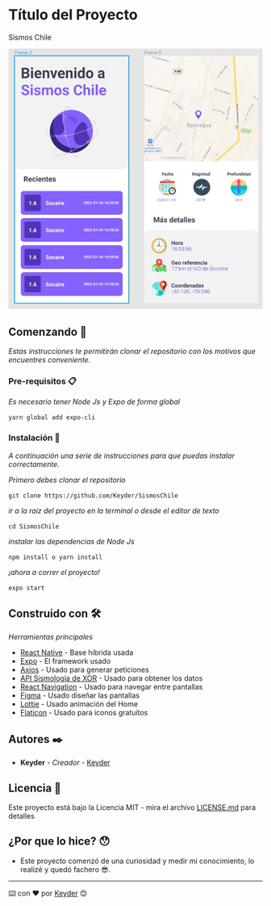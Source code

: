 # Título del Proyecto

Sismos Chile

![alt text](https://github.com/Keyder/SismosChile/blob/master/assets/Screenshot.jpg?raw=true)


## Comenzando 🚀

_Estas instrucciones te permitirán clonar el repositorio con los motivos que encuentres conveniente._


### Pre-requisitos 📋

_Es necesario tener Node Js y Expo de forma global_

```
yarn global add expo-cli 
```

### Instalación 🔧

_A continuación una serie de instrucciones para que puedas instalar correctamente._

_Primero debes clonar el repositorio_

```
git clone https://github.com/Keyder/SismosChile
```

_ir a la raiz del proyecto en la terminal o desde el editor de texto_

```
cd SismosChile
```

_instalar las dependencias de Node Js_

```
npm install o yarn install
```

_¡ahora a correr el proyecto!_

```
expo start
```

## Construido con 🛠️

_Herramientas principales_

* [React Native](https://reactnative.dev/) - Base hibrida usada
* [Expo](https://docs.expo.dev/) - El framework usado
* [Axios](https://github.com/axios/axios) - Usado para generar peticiones
* [API Sismologia de XOR](https://xor.cl/api/sismo/) - Usado para obtener los datos
* [React Navigation](https://reactnavigation.org/) - Usado para navegar entre pantallas
* [Figma](https://www.figma.com/) - Usado diseñar las pantallas
* [Lottie](https://lottiefiles.com/) - Usado animación del Home
* [Flaticon](https://www.flaticon.com/) - Usado para iconos gratuitos

## Autores ✒️

* **Keyder** - *Creador* - [Keyder](https://github.com/Keyder)

## Licencia 📄

Este proyecto está bajo la Licencia MIT - mira el archivo [LICENSE.md](LICENSE.md) para detalles

## ¿Por que lo hice? 😯

* Este proyecto comenzó de una curiosidad y medir mi conocimiento, lo realizé y quedó fachero 😎.



---
⌨️ con ❤️ por [Keyder](https://github.com/Keyder) 😊
